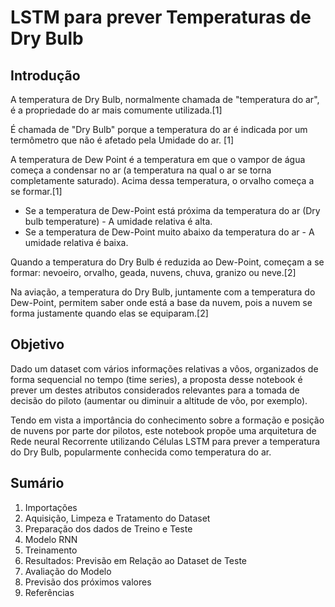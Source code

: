 # LSTM para prever Temperaturas de Dry Bulb
## Introdução

A temperatura de Dry Bulb, normalmente chamada de "temperatura do ar", é a propriedade do ar mais comumente utilizada.[1]

É chamada de "Dry Bulb" porque a temperatura do ar é indicada por um termômetro que não é afetado pela Umidade do ar. [1]

A temperatura de Dew Point é a temperatura em que o vampor de água começa a condensar no ar (a temperatura na qual o ar se torna completamente saturado).  Acima dessa temperatura, o orvalho começa a se formar.[1]

 - Se a temperatura de Dew-Point está próxima da temperatura do ar (Dry bulb temperature) - A umidade relativa é alta.
 - Se a temperatura de Dew-Point muito abaixo da temperatura do ar - A umidade relativa é baixa.

 
Quando a temperatura do Dry Bulb é reduzida ao Dew-Point, começam a se formar: nevoeiro, orvalho, geada, nuvens, chuva, granizo ou neve.[2]

Na aviação, a temperatura do Dry Bulb, juntamente com a temperatura do Dew-Point, permitem saber onde está a base da nuvem, pois a nuvem se forma justamente quando elas se equiparam.[2]

## Objetivo

Dado um dataset com vários informações relativas a vôos, organizados de forma sequencial no tempo (time series), a proposta desse notebook é prever um destes atributos considerados relevantes para a tomada de decisão do piloto (aumentar ou diminuir a altitude de vôo, por exemplo).

Tendo em vista a importância do conhecimento sobre a formação e posição de nuvens por parte dor pilotos, este notebook propõe uma arquitetura de Rede neural Recorrente utilizando Células LSTM para prever a temperatura do Dry Bulb, popularmente conhecida como temperatura do ar.

## Sumário

1. Importações
2. Aquisição, Limpeza e Tratamento do Dataset
3. Preparação dos dados de Treino e Teste
4. Modelo RNN
5. Treinamento
6. Resultados: Previsão em Relação ao Dataset de Teste
7. Avaliação do Modelo
8. Previsão dos próximos valores
9. Referências
